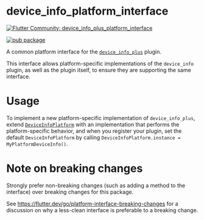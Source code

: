 # device_info_platform_interface


[![Flutter Community: device_info_plus_platform_interface](https://fluttercommunity.dev/_github/header/device_info_plus_platform_interface)](https://github.com/fluttercommunity/community)

[![pub package](https://img.shields.io/pub/v/device_info_plus_platform_interface.svg)](https://pub.dev/packages/device_info_plus_platform_interface)

A common platform interface for the [`device_info_plus`][1] plugin.

This interface allows platform-specific implementations of the `device_info`
plugin, as well as the plugin itself, to ensure they are supporting the
same interface.

# Usage

To implement a new platform-specific implementation of `device_info_plus`, extend
[`DeviceInfoPlatform`][2] with an implementation that performs the
platform-specific behavior, and when you register your plugin, set the default
`DeviceInfoPlatform` by calling
`DeviceInfoPlatform.instance = MyPlatformDeviceInfo()`.

# Note on breaking changes

Strongly prefer non-breaking changes (such as adding a method to the interface)
over breaking changes for this package.

See https://flutter.dev/go/platform-interface-breaking-changes for a discussion
on why a less-clean interface is preferable to a breaking change.

[1]: ../device_info
[2]: lib/device_info_platform_interface.dart
